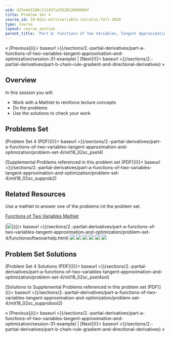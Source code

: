```yaml
---
uid: d25e4e5180c111457a33520120b986bf
title: Problem Set 4
course_id: 18-02sc-multivariable-calculus-fall-2010
type: course
layout: course_section
parent_title: 'Part A: Functions of Two Variables, Tangent Approximation and Optimization'
---
```


« [Previous]({{< baseurl >}}/sections/2.-partial-derivatives/part-a-functions-of-two-variables-tangent-approximation-and-optimization/session-31-example) | [Next]({{< baseurl >}}/sections/2.-partial-derivatives/part-b-chain-rule-gradient-and-directional-derivatives) »

Overview
--------

In this session you will:

*   Work with a Mathlet to reinforce lecture concepts
*   Do the problems
*   Use the solutions to check your work

Problems Set
------------

[Problem Set 4 (PDF)]({{< baseurl >}}/sections/2.-partial-derivatives/part-a-functions-of-two-variables-tangent-approximation-and-optimization/problem-set-4/mit18_02sc_pset4)

[Supplemental Problems referenced in this problem set (PDF)]({{< baseurl >}}/sections/2.-partial-derivatives/part-a-functions-of-two-variables-tangent-approximation-and-optimization/problem-set-4/mit18_02sc_supprob2)

Related Resources
-----------------

Use a mathlet to answer one of the problems int the problem set.

[Functions of Two Variables Mathlet](./resolveuid/14ed7ebf6b5f02f2a0e0e9615ee86dd1 "Open in a new window.")

[![](/images/trans.gif)]({{< baseurl >}}/sections/2.-partial-derivatives/part-a-functions-of-two-variables-tangent-approximation-and-optimization/problem-set-4/functionsoftwovarhelp.html) [![](/images/trans.gif)](https://open-learning-course-data-production.s3.amazonaws.com/18-02sc-multivariable-calculus-fall-2010/da351b9869ff44a64e207fe4ef90c48a_go.jar) [![](/images/trans.gif)](https://open-learning-course-data-production.s3.amazonaws.com/18-02sc-multivariable-calculus-fall-2010/0421542ef096ecf41b8318283d330396_functionsTwoVariables.jar) [![](/images/trans.gif)](https://open-learning-course-data-production.s3.amazonaws.com/18-02sc-multivariable-calculus-fall-2010/b9c6f1f3a4dab11b1afad10a8532fcc0_goText.jar) [![](/images/trans.gif)](https://open-learning-course-data-production.s3.amazonaws.com/18-02sc-multivariable-calculus-fall-2010/2adea79c4428661dabe99baae5177938_mk_lib.jar) [![](/images/trans.gif)](https://open-learning-course-data-production.s3.amazonaws.com/18-02sc-multivariable-calculus-fall-2010/01aed4299f55fc4220f32fc360a4493e_parser_math.jar) [![](/images/trans.gif)](https://open-learning-course-data-production.s3.amazonaws.com/18-02sc-multivariable-calculus-fall-2010/efff2539b467cff27325675f681c697c_jcbwt363.jar)

Problem Set Solutions
---------------------

[Problem Set 4 Solutions (PDF)]({{< baseurl >}}/sections/2.-partial-derivatives/part-a-functions-of-two-variables-tangent-approximation-and-optimization/problem-set-4/mit18_02sc_pset4sol)

[Solutions to Supplemental Problems referenced in this problem set (PDF)]({{< baseurl >}}/sections/2.-partial-derivatives/part-a-functions-of-two-variables-tangent-approximation-and-optimization/problem-set-4/mit18_02sc_supprobsol2)

« [Previous]({{< baseurl >}}/sections/2.-partial-derivatives/part-a-functions-of-two-variables-tangent-approximation-and-optimization/session-31-example) | [Next]({{< baseurl >}}/sections/2.-partial-derivatives/part-b-chain-rule-gradient-and-directional-derivatives) »